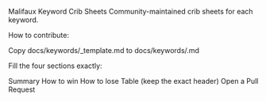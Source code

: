 Malifaux Keyword Crib Sheets
Community-maintained crib sheets for each keyword.

How to contribute:

Copy docs/keywords/_template.md to docs/keywords/<keyword>.md 

Fill the four sections exactly:

Summary 
How to win
How to lose
Table (keep the exact header)
Open a Pull Request 

